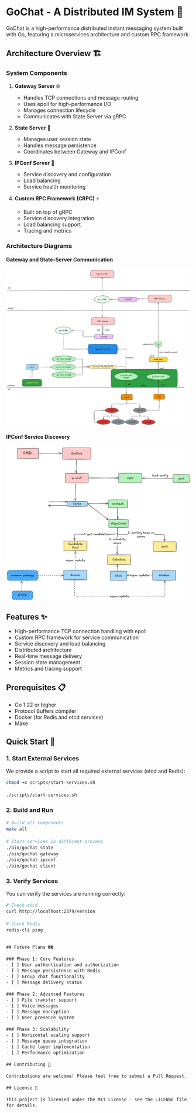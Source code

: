 # GoChat - A Distributed IM System 🚀

GoChat is a high-performance distributed instant messaging system built with Go, featuring a microservices architecture and custom RPC framework.

## Architecture Overview 🏗️

### System Components

1. **Gateway Server** 🌐
   - Handles TCP connections and message routing
   - Uses epoll for high-performance I/O
   - Manages connection lifecycle
   - Communicates with State Server via gRPC

2. **State Server** 💾
   - Manages user session state
   - Handles message persistence
   - Coordinates between Gateway and IPConf

3. **IPConf Server** 🔧
   - Service discovery and configuration
   - Load balancing
   - Service health monitoring

4. **Custom RPC Framework (CRPC)** ⚡
   - Built on top of gRPC
   - Service discovery integration
   - Load balancing support
   - Tracing and metrics

### Architecture Diagrams

#### Gateway and State-Server Communication
![Gateway and State-Server Architecture](doc/gateway_state.png)

#### IPConf Service Discovery
![IPConf Architecture](doc/ip_conf.png)

## Features ✨

- High-performance TCP connection handling with epoll
- Custom RPC framework for service communication
- Service discovery and load balancing
- Distributed architecture
- Real-time message delivery
- Session state management
- Metrics and tracing support

## Prerequisites 📋

- Go 1.22 or higher
- Protocol Buffers compiler
- Docker (for Redis and etcd services)
- Make

## Quick Start 🚀

### 1. Start External Services

We provide a script to start all required external services (etcd and Redis):

```bash
chmod +x scripts/start-services.sh

./scripts/start-services.sh
```

### 2. Build and Run

```bash
# Build all components
make all

# Start services in different process
./bin/gochat state
./bin/gochat gateway
./bin/gochat ipconf
./bin/gochat client
```

### 3. Verify Services

You can verify the services are running correctly:

```bash
# Check etcd
curl http://localhost:2379/version

# Check Redis
redis-cli ping
```
```

## Future Plans ��

### Phase 1: Core Features
- [ ] User authentication and authorization
- [ ] Message persistence with Redis
- [ ] Group chat functionality
- [ ] Message delivery status

### Phase 2: Advanced Features
- [ ] File transfer support
- [ ] Voice messages
- [ ] Message encryption
- [ ] User presence system

### Phase 3: Scalability
- [ ] Horizontal scaling support
- [ ] Message queue integration
- [ ] Cache layer implementation
- [ ] Performance optimization

## Contributing 🤝

Contributions are welcome! Please feel free to submit a Pull Request.

## License 📄

This project is licensed under the MIT License - see the LICENSE file for details.
```

